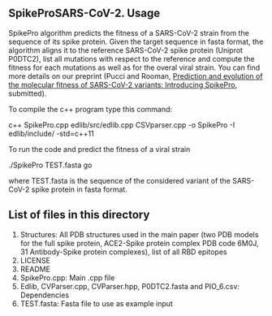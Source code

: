 ## SpikeProSARS-CoV-2. Usage

SpikePro algorithm predicts the fitness of a SARS-CoV-2 strain from the sequence of its spike protein. Given the target sequence in fasta format, the algorithm aligns it to the reference SARS-CoV-2 spike protein (Uniprot P0DTC2), list all mutations with respect to the reference and compute the fitness for each mutations as well as for the overal viral strain. You can find more details on our preprint (Pucci and Rooman, [Prediction and evolution of the molecular fitness of SARS-CoV-2 variants: Introducing SpikePro](https://www.biorxiv.org/content/10.1101/2021.04.11.439322v1), submitted).   


To compile the c++ program type this command:

c++ SpikePro.cpp edlib/src/edlib.cpp CSVparser.cpp -o SpikePro -I edlib/include/ -std=c++11

To run the code and predict the fitness of a viral strain 

./SpikePro TEST.fasta go

where TEST.fasta is the sequence of the considered variant of the SARS-CoV-2 spike protein in fasta format.  


## List of files in this directory

1) Structures: All PDB structures used in the main paper (two PDB models for the full spike protein, ACE2-Spike protein complex PDB code 6M0J, 31 Antibody-Spike protein complexes), list of all RBD epitopes 
2) LICENSE
3) README
4) SpikePro.cpp: Main .cpp file
5) Edlib, CVParser.cpp, CVParser.hpp, P0DTC2.fasta and PIO_6.csv: Dependencies
6) TEST.fasta: Fasta file to use as example input 



